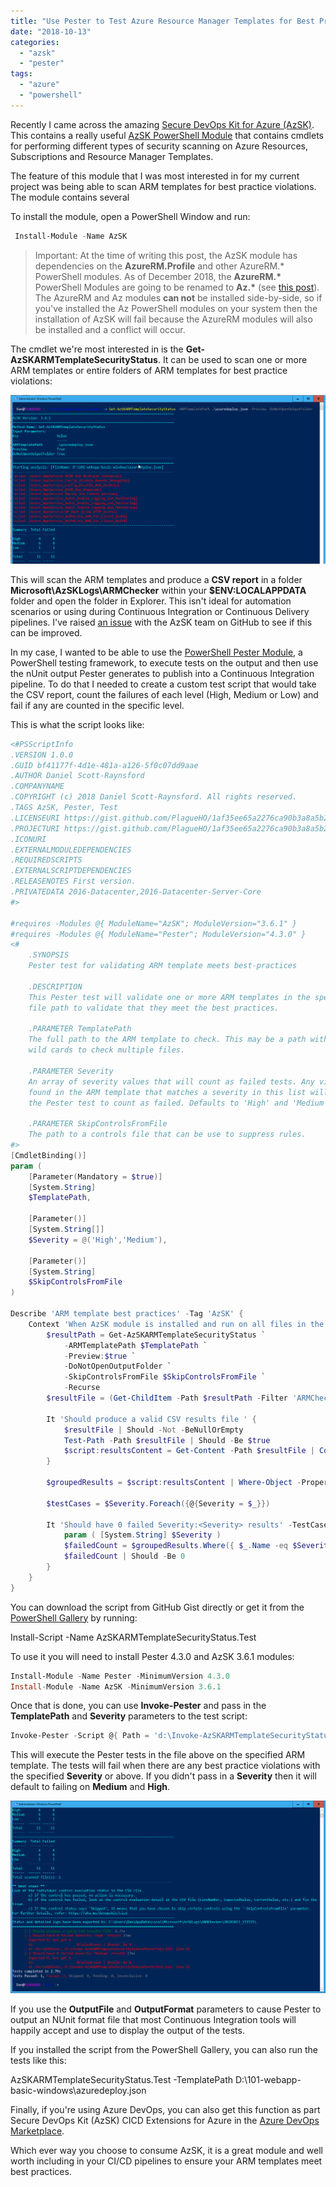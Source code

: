 ```yaml
---
title: "Use Pester to Test Azure Resource Manager Templates for Best Practices"
date: "2018-10-13"
categories:
  - "azsk"
  - "pester"
tags:
  - "azure"
  - "powershell"
---
```


Recently I came across the amazing [Secure DevOps Kit for Azure (AzSK)](https://azure.microsoft.com/en-gb/resources/videos/azure-friday-getting-started-with-the-secure-devops-kit-for-azure-azsk/). This contains a really useful [AzSK PowerShell Module](https://www.powershellgallery.com/packages/AzSK) that contains cmdlets for performing different types of security scanning on Azure Resources, Subscriptions and Resource Manager Templates.

The feature of this module that I was most interested in for my current project was being able to scan ARM templates for best practice violations. The module contains several

To install the module, open a PowerShell Window and run:


```powershell
 Install-Module -Name AzSK
```

> Important: At the time of writing this post, the AzSK module has dependencies on the **AzureRM.Profile** and other AzureRM.\* PowerShell modules. As of December 2018, the **AzureRM.\*** PowerShell Modules are going to be renamed to **Az.\*** (see [this post](https://github.com/Azure/azure-powershell/blob/preview/documentation/announcing-az-module.md)). The AzureRM and Az modules **can not** be installed side-by-side, so if you've installed the Az PowerShell modules on your system then the installation of AzSK will fail because the AzureRM modules will also be installed and a conflict will occur.

The cmdlet we're most interested in is the **Get-AzSKARMTemplateSecurityStatus**. It can be used to scan one or more ARM templates or entire folders of ARM templates for best practice violations:

![ss_azsk_scanning](/images/ss_azsk_scanning.png)

This will scan the ARM templates and produce a **CSV report** in a folder **Microsoft\\AzSKLogs\\ARMChecker** within your **$ENV:LOCALAPPDATA** folder and open the folder in Explorer. This isn't ideal for automation scenarios or using during Continuous Integration or Continuous Delivery pipelines. I've raised [an issue](https://github.com/azsk/DevOpsKit/issues/267) with the AzSK team on GitHub to see if this can be improved.

In my case, I wanted to be able to use the [PowerShell Pester Module](https://github.com/pester/Pester), a PowerShell testing framework, to execute tests on the output and then use the nUnit output Pester generates to publish into a Continuous Integration pipeline. To do that I needed to create a custom test script that would take the CSV report, count the failures of each level (High, Medium or Low) and fail if any are counted in the specific level.

This is what the script looks like:


```powershell
<#PSScriptInfo
.VERSION 1.0.0
.GUID bf41177f-4d1e-481a-a126-5f0c07dd9aae
.AUTHOR Daniel Scott-Raynsford
.COMPANYNAME
.COPYRIGHT (c) 2018 Daniel Scott-Raynsford. All rights reserved.
.TAGS AzSK, Pester, Test
.LICENSEURI https://gist.github.com/PlagueHO/1af35ee65a2276ca90b3a8a5b224a5d4
.PROJECTURI https://gist.github.com/PlagueHO/1af35ee65a2276ca90b3a8a5b224a5d4
.ICONURI
.EXTERNALMODULEDEPENDENCIES
.REQUIREDSCRIPTS
.EXTERNALSCRIPTDEPENDENCIES
.RELEASENOTES First version.
.PRIVATEDATA 2016-Datacenter,2016-Datacenter-Server-Core
#>

#requires -Modules @{ ModuleName="AzSK"; ModuleVersion="3.6.1" }
#requires -Modules @{ ModuleName="Pester"; ModuleVersion="4.3.0" }
<#
	.SYNOPSIS
	Pester test for validating ARM template meets best-practices

	.DESCRIPTION
	This Pester test will validate one or more ARM templates in the specified
	file path to validate that they meet the best practices.

	.PARAMETER TemplatePath
	The full path to the ARM template to check. This may be a path with
	wild cards to check multiple files.

	.PARAMETER Severity
	An array of severity values that will count as failed tests. Any violation
	found in the ARM template that matches a severity in this list will cause
	the Pester test to count as failed. Defaults to 'High' and 'Medium'.

	.PARAMETER SkipControlsFromFile
	The path to a controls file that can be use to suppress rules.
#>
[CmdletBinding()]
param (
	[Parameter(Mandatory = $true)]
	[System.String]
	$TemplatePath,

	[Parameter()]
	[System.String[]]
	$Severity = @('High','Medium'),

	[Parameter()]
	[System.String]
	$SkipControlsFromFile
)

Describe 'ARM template best practices' -Tag 'AzSK' {
	Context 'When AzSK module is installed and run on all files in the Templates folder' {
		$resultPath = Get-AzSKARMTemplateSecurityStatus `
			-ARMTemplatePath $TemplatePath `
			-Preview:$true `
			-DoNotOpenOutputFolder `
			-SkipControlsFromFile $SkipControlsFromFile `
			-Recurse
		$resultFile = (Get-ChildItem -Path $resultPath -Filter 'ARMCheckerResults_*.csv')[0].FullName

		It 'Should produce a valid CSV results file ' {
			$resultFile | Should -Not -BeNullOrEmpty
			Test-Path -Path $resultFile | Should -Be $true
			$script:resultsContent = Get-Content -Path $resultFile | ConvertFrom-Csv
		}

		$groupedResults = $script:resultsContent | Where-Object -Property Status -EQ 'Failed' | Group-Object -Property Severity

		$testCases = $Severity.Foreach({@{Severity = $_}})

		It 'Should have 0 failed Severity:<Severity> results' -TestCases $testCases {
			param ( [System.String] $Severity )
			$failedCount = $groupedResults.Where({ $_.Name -eq $Severity })[0].Count
			$failedCount | Should -Be 0
		}
	}
}
```

You can download the script from GitHub Gist directly or get it from the [PowerShell Gallery](https://www.powershellgallery.com/packages/AzSKARMTemplateSecurityStatus.Test/1.0.0) by running:

Install-Script -Name AzSKARMTemplateSecurityStatus.Test

To use it you will need to install Pester 4.3.0 and AzSK 3.6.1 modules:


```powershell
Install-Module -Name Pester -MinimumVersion 4.3.0
Install-Module -Name AzSK -MinimumVersion 3.6.1
```

Once that is done, you can use **Invoke-Pester** and pass in the **TemplatePath** and **Severity** parameters to the test script:


```powershell
Invoke-Pester -Script @{ Path = 'd:\Invoke-AzSKARMTemplateSecurityStatusPesterTest.ps1'; Parameters = @{ TemplatePath = 'D:\101-webapp-basic-windows\azuredeploy.json' }}
```

This will execute the Pester tests in the file above on the specified ARM template. The tests will fail when there are any best practice violations with the specified **Severity** or above. If you didn't pass in a **Severity** then it will default to failing on **Medium** and **High**.

![ss_azsk_invokepester](/images/ss_azsk_invokepester.png)

If you use the **OutputFile** and **OutputFormat** parameters to cause Pester to output an NUnit format file that most Continuous Integration tools will happily accept and use to display the output of the tests.

If you installed the script from the PowerShell Gallery, you can also run the tests like this:

AzSKARMTemplateSecurityStatus.Test -TemplatePath D:\\101-webapp-basic-windows\\azuredeploy.json

Finally, if you're using Azure DevOps, you can also get this function as part Secure DevOps Kit (AzSK) CICD Extensions for Azure in the [Azure DevOps Marketplace](https://marketplace.visualstudio.com/items?itemName=azsdktm.AzSDK-task).

Which ever way you choose to consume AzSK, it is a great module and well worth including in your CI/CD pipelines to ensure your ARM templates meet best practices.


